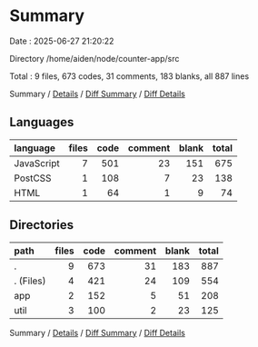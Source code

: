 # Summary

Date : 2025-06-27 21:20:22

Directory /home/aiden/node/counter-app/src

Total : 9 files,  673 codes, 31 comments, 183 blanks, all 887 lines

Summary / [Details](details.md) / [Diff Summary](diff.md) / [Diff Details](diff-details.md)

## Languages
| language | files | code | comment | blank | total |
| :--- | ---: | ---: | ---: | ---: | ---: |
| JavaScript | 7 | 501 | 23 | 151 | 675 |
| PostCSS | 1 | 108 | 7 | 23 | 138 |
| HTML | 1 | 64 | 1 | 9 | 74 |

## Directories
| path | files | code | comment | blank | total |
| :--- | ---: | ---: | ---: | ---: | ---: |
| . | 9 | 673 | 31 | 183 | 887 |
| . (Files) | 4 | 421 | 24 | 109 | 554 |
| app | 2 | 152 | 5 | 51 | 208 |
| util | 3 | 100 | 2 | 23 | 125 |

Summary / [Details](details.md) / [Diff Summary](diff.md) / [Diff Details](diff-details.md)